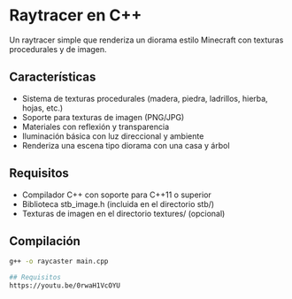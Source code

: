 # Raytracer en C++

Un raytracer simple que renderiza un diorama estilo Minecraft con texturas procedurales y de imagen.

## Características

- Sistema de texturas procedurales (madera, piedra, ladrillos, hierba, hojas, etc.)
- Soporte para texturas de imagen (PNG/JPG)
- Materiales con reflexión y transparencia
- Iluminación básica con luz direccional y ambiente
- Renderiza una escena tipo diorama con una casa y árbol

## Requisitos

- Compilador C++ con soporte para C++11 o superior
- Biblioteca stb_image.h (incluida en el directorio stb/)
- Texturas de imagen en el directorio textures/ (opcional)

## Compilación
```bash
g++ -o raycaster main.cpp

## Requisitos
https://youtu.be/0rwaH1VcOYU
